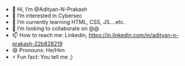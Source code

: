 - 👋 Hi, I’m @Adityan-N-Prakash
- 👀 I’m interested in Cybersec
- 🌱 I’m currently learning HTML, CSS, JS....etc.
- 💞️ I’m looking to collaborate on @@
- 📫 How to reach me: Linkedin, https://in.linkedin.com/in/adityan-n-prakash-22b828219 
- 😄 Pronouns: He/Him
- ⚡ Fun fact: You tell me ;) 

<!---
Adityan-N-Prakash/Adityan-N-Prakash is a ✨ special ✨ repository because its `README.md` (this file) appears on your GitHub profile.
You can click the Preview link to take a look at your changes.
--->
